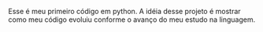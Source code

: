 Esse é meu primeiro código em python. A idéia desse projeto é mostrar como meu código evoluiu conforme o avanço do meu estudo na linguagem.
